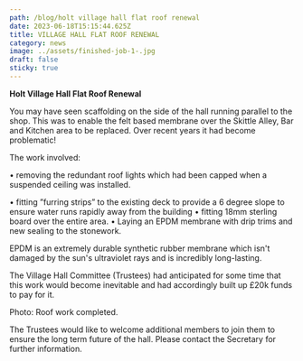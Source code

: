 ```yaml
---
path: /blog/holt village hall flat roof renewal
date: 2023-06-18T15:15:44.625Z
title: VILLAGE HALL FLAT ROOF RENEWAL
category: news
image: ../assets/finished-job-1-.jpg
draft: false
sticky: true
---
```

**Holt Village Hall Flat Roof Renewal**

You may have seen scaffolding on the side of the hall running parallel to the shop. This was to enable the felt based membrane over the Skittle Alley, Bar and Kitchen area to be replaced. Over recent years it had become problematic!

The work involved: 

•	removing the redundant roof lights which had been capped when a suspended ceiling was installed.

 •	fitting ”furring strips” to the existing deck to provide a 6 degree slope to ensure water runs rapidly away from the building 
•	fitting 18mm sterling board over the entire area.
•	Laying an EPDM membrane with drip trims and new sealing to the stonework. 

EPDM is an extremely durable synthetic rubber membrane which isn't damaged by the sun's ultraviolet rays and is incredibly long-lasting.

The Village Hall Committee (Trustees) had anticipated for some time that this work would become inevitable and had accordingly built up £20k funds to pay for it.

Photo: Roof work completed.

The Trustees would like to welcome additional members to join them to ensure the long term future of the hall. Please contact the Secretary for further information.